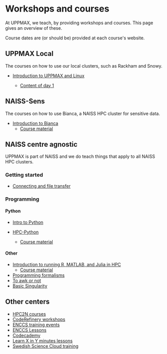 # Workshops and courses

At UPPMAX, we teach, by providing workshops and courses.
This page gives an overview of these.

Course dates are (or should be) provided at each course's website.

## UPPMAX Local

The courses on how to use our local clusters,
such as Rackham and Snowy.

- [Introduction to UPPMAX and Linux](uppmax_intro_course.md)

    - [Content of day 1](https://uppmax.github.io/uppmax_intro_day_1/)

## NAISS-Sens

The courses on how to use Bianca,
a NAISS HPC cluster for sensitive data.

- [Introduction to Bianca](bianca_intro.md)
    - [Course material](https://uppmax.github.io/bianca_workshops/intro/)

## NAISS centre agnostic

UPPMAX is part of NAISS and we do teach things that apply
to all NAISS HPC clusters.

### Getting started

- [Connecting and file transfer](naiss_connect_transfer.md)

### Programming

#### Python

- [Intro to Python](intro_to_python.md)

- [HPC-Python](https://www.uu.se/centrum/uppmax/utbildning/kurser-och-workshops/hpc-python)
    - [Course material](https://uppmax.github.io/HPC-python/index.html)

#### Other

- [Introduction to running R, MATLAB, and Julia in HPC](R_matlab_julia.md)
    - [Course material](https://uppmax.github.io/HPC-python/index.html)
- [Programming formalisms](https://uppmax.github.io/programming_formalisms_intro/index.html)
- [To awk or not](https://pmitev.github.io/to-awk-or-not/)
- [Basic Singularity](https://pmitev.github.io/UPPMAX-Singularity-workshop/)

## Other centers

- [HPC2N courses](https://www.hpc2n.umu.se/events/courses)
- [CodeRefinery workshops](https://coderefinery.org/workshops/upcoming/)
- [ENCCS training events](https://enccs.se/events)
- [ENCCS Lessons](https://enccs.se/lessons/)
- [Codecademy](https://www.codecademy.com/)
- [Learn X in Y minutes lessons](https://learnxinyminutes.com)
- [Swedish Science Cloud training](https://github.com/SNICScienceCloud/technical-training)
